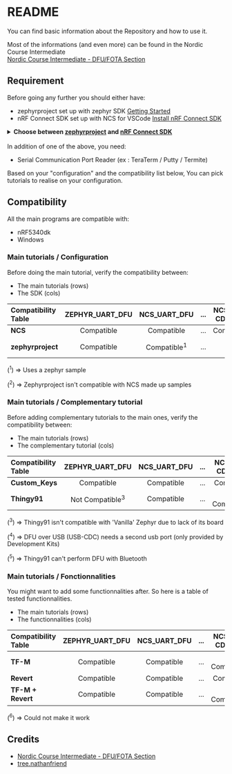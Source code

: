 # README

You can find basic information about the Repository and how to use it.

Most of the informations (and even more) can be found in the Nordic Course Intermediate  
[Nordic Course Intermediate - DFU/FOTA Section](https://academy.nordicsemi.com/courses/nrf-connect-sdk-intermediate/lessons/lesson-8-bootloaders-and-dfu-fota/)

## Requirement

Before going any further you should either have:

- zephyrproject set up with zephyr SDK [Getting Started](https://docs.zephyrproject.org/latest/develop/getting_started/index.html)
- nRF Connect SDK set up with NCS for VSCode [Install nRF Connect SDK](https://developer.nordicsemi.com/nRF_Connect_SDK/doc/latest/nrf/installation/install_ncs.html)

<details>
<summary><b>Choose between <u>zephyrproject</u> and <u>nRF Connect SDK</u></b></summary>

`/!\-/!\-/!\-/!\-/!\-/!\-/!\-/!\-/!\-/!\`  
It's important to note that the 2 **should NOT be installed on the same computer** (outside of R&D purposes)

Choose with your target:

- **Nordic** Target => Install **nRF Connect SDK**
- Any **other brand** Target => Install **zephyrproject**

`/!\-/!\-/!\-/!\-/!\-/!\-/!\-/!\-/!\-/!\`

</details>
</br>
In addition of one of the above, you need:

- Serial Communication Port Reader (ex : TeraTerm / Putty / Termite)

Based on your "configuration" and the compatibility list below,
You can pick tutorials to realise on your configuration.

## Compatibility

All the main programs are compatible with:

- nRF5340dk
- Windows

### Main tutorials / Configuration

Before doing the main tutorial, verify the compatibility between:

- The main tutorials (rows)
- The SDK (cols)

| Compatibility Table | ZEPHYR_UART_DFU | NCS_UART_DFU | ... | NCS_USB-CDC_DFU | ... | NCS_BLE_DFU |
| :------------------ | :-------------: | :-: | :-: | :-: | :-: | :---------: |
| **NCS** | Compatible | Compatible | ... | Compatible | ... | Compatible |
| **zephyrproject** | Compatible | Compatible<sup>1</sup> | ... | N.A. | ... | Not Compatible<sup>2</sup>|

(<sup>1</sup>) => Uses a zephyr sample

(<sup>2</sup>) => Zephyrproject isn't compatible with NCS made up samples

### Main tutorials / Complementary tutorial

Before adding complementary tutorials to the main ones, verify the compatibility between:

- The main tutorials (rows)
- The complementary tutorial (cols)

| Compatibility Table | ZEPHYR_UART_DFU | NCS_UART_DFU | ... | NCS_USB-CDC_DFU | ... | NCS_BLE_DFU |
| :------------------ | :-------------: | :-: | :-: | :-: | :-: | :---------: |
| **Custom_Keys** | Compatible | Compatible | ... | Compatible | ... | Compatible |
| **Thingy91** | Not Compatible<sup>3</sup>| Compatible | ... | Not Compatible<sup>4</sup> | ... | Not Compatible<sup>5</sup>|

(<sup>3</sup>) => Thingy91 isn't compatible with 'Vanilla' Zephyr due to lack of its board

(<sup>4</sup>) => DFU over USB (USB-CDC) needs a second usb port (only provided by Development Kits)

(<sup>5</sup>) => Thingy91 can't perform DFU with Bluetooth

### Main tutorials / Fonctionnalities

You might want to add some functionnalities after.
So here is a table of tested functionnalities.

- The main tutorials (rows)
- The functionnalities (cols)

| Compatibility Table | ZEPHYR_UART_DFU | NCS_UART_DFU | ... | NCS_USB-CDC_DFU | ... | NCS_BLE_DFU |
| :------------------ | :-------------: | :-: | :-: | :-: | :-: | :---------: |
| **TF-M** | Compatible | Compatible | ... | Not Compatible<sup>6</sup> | ... | Not Compatible<sup>6</sup> |
| **Revert** | Compatible | Compatible | ... | Compatible | ... | Compatible |
| **TF-M + Revert** | Compatible | Compatible | ... | Not Compatible<sup>6</sup> | ... | Not Compatible<sup>6</sup> |

(<sup>6</sup>) => Could not make it work

## Credits

- [Nordic Course Intermediate - DFU/FOTA Section](https://academy.nordicsemi.com/courses/nrf-connect-sdk-intermediate/lessons/lesson-8-bootloaders-and-dfu-fota/)
- [tree.nathanfriend](https://tree.nathanfriend.io/)
